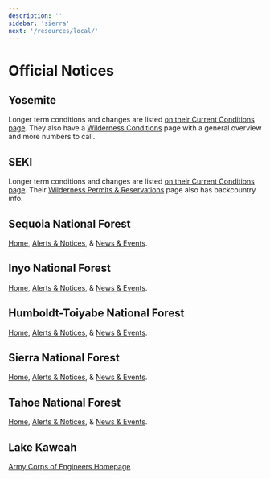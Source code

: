 ```yaml
---
description: ''
sidebar: 'sierra'
next: '/resources/local/'
---
```


# Official Notices

## Yosemite

Longer term conditions and changes are listed [on their Current Conditions page](https://www.nps.gov/yose/planyourvisit/conditions.htm). They also have a [Wilderness Conditions](https://www.nps.gov/yose/planyourvisit/wildcond.htm) page with a general overview and more numbers to call.

## SEKI

Longer term conditions and changes are listed [on their Current Conditions page](https://www.nps.gov/seki/planyourvisit/conditions.htm). Their [Wilderness Permits & Reservations](https://www.nps.gov/seki/planyourvisit/wilderness_permits.htm) page also has backcountry info.

## Sequoia National Forest

[Home](https://www.fs.usda.gov/alerts/sequoia/), [Alerts & Notices](https://www.fs.usda.gov/alerts/sequoia/alerts-notices), &amp; [News & Events](https://www.fs.usda.gov/news/sequoia/news-events).

## Inyo National Forest

[Home](https://www.fs.usda.gov/alerts/inyo/), [Alerts & Notices](https://www.fs.usda.gov/alerts/inyo/alerts-notices), &amp; [News & Events](https://www.fs.usda.gov/news/inyo/news-events).

## Humboldt-Toiyabe National Forest

[Home](https://www.fs.usda.gov/alerts/htnf/), [Alerts & Notices](https://www.fs.usda.gov/alerts/htnf/alerts-notices), &amp; [News & Events](https://www.fs.usda.gov/news/htnf/news-events).

## Sierra National Forest

[Home](https://www.fs.usda.gov/alerts/sierra/), [Alerts & Notices](https://www.fs.usda.gov/alerts/sierra/alerts-notices), &amp; [News & Events](https://www.fs.usda.gov/news/sierra/news-events).

## Tahoe National Forest

[Home](https://www.fs.usda.gov/alerts/tahoe/), [Alerts & Notices](https://www.fs.usda.gov/alerts/tahoe/alerts-notices), &amp; [News & Events](https://www.fs.usda.gov/news/tahoe/news-events).

## Lake Kaweah

[Army Corps of Engineers Homepage](https://www.spk.usace.army.mil/Locations/Sacramento-District-Parks/Lake-Kaweah/)